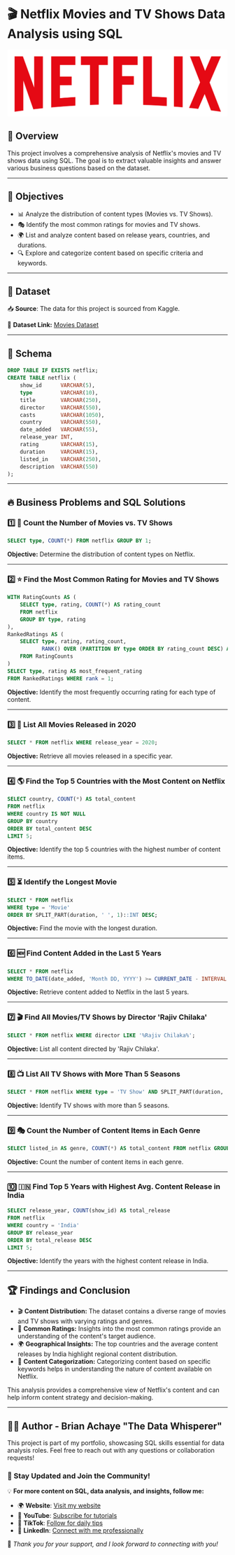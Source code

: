 # 🎬 Netflix Movies and TV Shows Data Analysis using SQL

![Netflix Logo](logo.png)

## 📌 Overview

This project involves a comprehensive analysis of Netflix's movies and TV shows data using SQL. The goal is to extract valuable insights and answer various business questions based on the dataset.

---
## 🎯 Objectives

- 📊 Analyze the distribution of content types (Movies vs. TV Shows).
- 🎭 Identify the most common ratings for movies and TV shows.
- 🌍 List and analyze content based on release years, countries, and durations.
- 🔍 Explore and categorize content based on specific criteria and keywords.

---
## 📂 Dataset

📥 **Source**: The data for this project is sourced from Kaggle.

🔗 **Dataset Link:** [Movies Dataset](https://www.kaggle.com/datasets/shivamb/netflix-shows?resource=download)

---
## 📑 Schema

```sql
DROP TABLE IF EXISTS netflix;
CREATE TABLE netflix (
    show_id      VARCHAR(5),
    type         VARCHAR(10),
    title        VARCHAR(250),
    director     VARCHAR(550),
    casts        VARCHAR(1050),
    country      VARCHAR(550),
    date_added   VARCHAR(55),
    release_year INT,
    rating       VARCHAR(15),
    duration     VARCHAR(15),
    listed_in    VARCHAR(250),
    description  VARCHAR(550)
);
```

---
## 🔥 Business Problems and SQL Solutions

### 1️⃣ 🎥 Count the Number of Movies vs. TV Shows
```sql
SELECT type, COUNT(*) FROM netflix GROUP BY 1;
```
**Objective:** Determine the distribution of content types on Netflix.

---

### 2️⃣ ⭐ Find the Most Common Rating for Movies and TV Shows
```sql
WITH RatingCounts AS (
    SELECT type, rating, COUNT(*) AS rating_count
    FROM netflix
    GROUP BY type, rating
),
RankedRatings AS (
    SELECT type, rating, rating_count,
           RANK() OVER (PARTITION BY type ORDER BY rating_count DESC) AS rank
    FROM RatingCounts
)
SELECT type, rating AS most_frequent_rating
FROM RankedRatings WHERE rank = 1;
```
**Objective:** Identify the most frequently occurring rating for each type of content.

---

### 3️⃣ 📅 List All Movies Released in 2020
```sql
SELECT * FROM netflix WHERE release_year = 2020;
```
**Objective:** Retrieve all movies released in a specific year.

---

### 4️⃣ 🌎 Find the Top 5 Countries with the Most Content on Netflix
```sql
SELECT country, COUNT(*) AS total_content
FROM netflix
WHERE country IS NOT NULL
GROUP BY country
ORDER BY total_content DESC
LIMIT 5;
```
**Objective:** Identify the top 5 countries with the highest number of content items.

---

### 5️⃣ ⏳ Identify the Longest Movie
```sql
SELECT * FROM netflix
WHERE type = 'Movie'
ORDER BY SPLIT_PART(duration, ' ', 1)::INT DESC;
```
**Objective:** Find the movie with the longest duration.

---

### 6️⃣ 🆕 Find Content Added in the Last 5 Years
```sql
SELECT * FROM netflix
WHERE TO_DATE(date_added, 'Month DD, YYYY') >= CURRENT_DATE - INTERVAL '5 years';
```
**Objective:** Retrieve content added to Netflix in the last 5 years.

---

### 7️⃣ 🎬 Find All Movies/TV Shows by Director 'Rajiv Chilaka'
```sql
SELECT * FROM netflix WHERE director LIKE '%Rajiv Chilaka%';
```
**Objective:** List all content directed by 'Rajiv Chilaka'.

---

### 8️⃣ 📺 List All TV Shows with More Than 5 Seasons
```sql
SELECT * FROM netflix WHERE type = 'TV Show' AND SPLIT_PART(duration, ' ', 1)::INT > 5;
```
**Objective:** Identify TV shows with more than 5 seasons.

---

### 9️⃣ 🎭 Count the Number of Content Items in Each Genre
```sql
SELECT listed_in AS genre, COUNT(*) AS total_content FROM netflix GROUP BY 1;
```
**Objective:** Count the number of content items in each genre.

---

### 🔟 🇮🇳 Find Top 5 Years with Highest Avg. Content Release in India
```sql
SELECT release_year, COUNT(show_id) AS total_release
FROM netflix
WHERE country = 'India'
GROUP BY release_year
ORDER BY total_release DESC
LIMIT 5;
```
**Objective:** Identify the years with the highest content release in India.

---
## 🏆 Findings and Conclusion

- 🎬 **Content Distribution:** The dataset contains a diverse range of movies and TV shows with varying ratings and genres.
- 🌟 **Common Ratings:** Insights into the most common ratings provide an understanding of the content's target audience.
- 🌍 **Geographical Insights:** The top countries and the average content releases by India highlight regional content distribution.
- 🧐 **Content Categorization:** Categorizing content based on specific keywords helps in understanding the nature of content available on Netflix.

This analysis provides a comprehensive view of Netflix's content and can help inform content strategy and decision-making.

---
## 👨‍💻 Author - Brian Achaye "The Data Whisperer"

This project is part of my portfolio, showcasing SQL skills essential for data analysis roles. Feel free to reach out with any questions or collaboration requests!

### 🌟 Stay Updated and Join the Community!

💡 **For more content on SQL, data analysis, and insights, follow me:**

- 🌍 **Website**: [Visit my website](https://brianachaye.com/)
- 🎥 **YouTube**: [Subscribe for tutorials](https://www.youtube.com/@brianachaye)
- 📸 **TikTok**: [Follow for daily tips](https://www.tiktok.com/@brianachaye)
- 💼 **LinkedIn**: [Connect with me professionally](https://www.linkedin.com/in/BrianAchaye)

🚀 *Thank you for your support, and I look forward to connecting with you!*